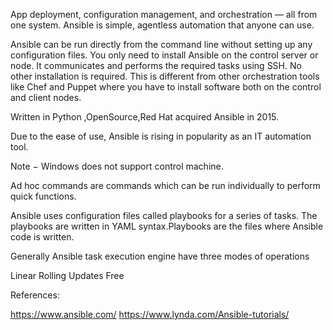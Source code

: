 App deployment, configuration management, and orchestration — all from one system. Ansible is simple, agentless automation that anyone can use.

Ansible can be run directly from the command line without setting up any configuration files. You only need to install Ansible on the control server or node. It communicates and performs the required tasks using SSH. No other installation is required. This is different from other orchestration tools like Chef and Puppet where you have to install software both on the control and client nodes.


Written in Python ,OpenSource,Red Hat acquired Ansible in 2015.
 
Due to the ease of use, Ansible is rising in popularity as an IT automation tool.

Note − Windows does not support control machine.


Ad hoc commands are commands which can be run individually to perform quick functions.

Ansible uses configuration files called playbooks for a series of tasks. The playbooks are written in YAML syntax.Playbooks are the files where Ansible code is written.

Generally Ansible task execution engine have three modes of operations

Linear
Rolling Updates
Free

References:

https://www.ansible.com/
https://www.lynda.com/Ansible-tutorials/
